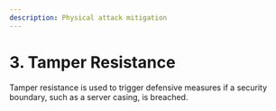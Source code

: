 ```yaml
---
description: Physical attack mitigation
---
```


# 3. Tamper Resistance

Tamper resistance is used to trigger defensive measures if a security boundary, such as a server casing, is breached.

